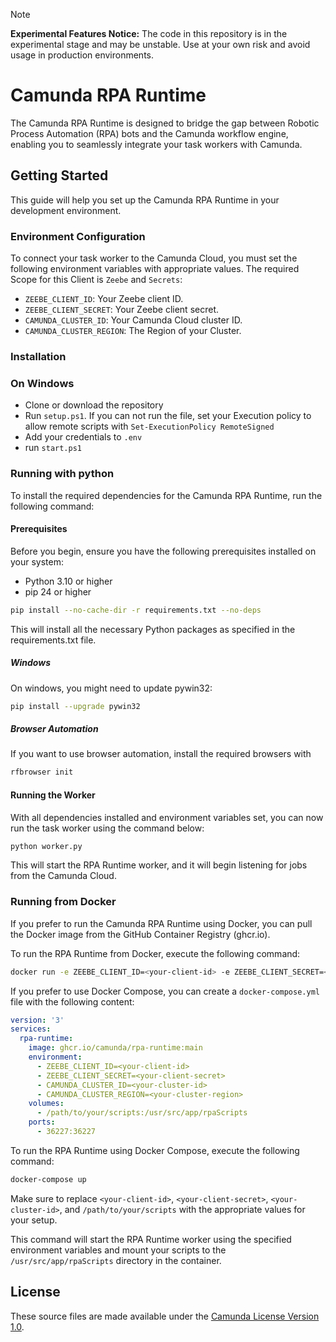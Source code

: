 > [!NOTE]  
> **Experimental Features Notice:** The code in this repository is in the experimental stage and may be unstable. Use at your own risk and avoid usage in production environments.

# Camunda RPA Runtime

The Camunda RPA Runtime is designed to bridge the gap between Robotic Process Automation (RPA) bots and the Camunda workflow engine, enabling you to seamlessly integrate your task workers with Camunda.

## Getting Started

This guide will help you set up the Camunda RPA Runtime in your development environment.

### Environment Configuration

To connect your task worker to the Camunda Cloud, you must set the following environment variables with appropriate values. The required Scope for this Client is `Zeebe` and `Secrets`:

- `ZEEBE_CLIENT_ID`: Your Zeebe client ID.
- `ZEEBE_CLIENT_SECRET`: Your Zeebe client secret.
- `CAMUNDA_CLUSTER_ID`: Your Camunda Cloud cluster ID.
- `CAMUNDA_CLUSTER_REGION`: The Region of your Cluster.

### Installation

### On Windows

- Clone or download the repository
- Run `setup.ps1`. If you can not run the file, set your Execution policy to allow remote scripts with `Set-ExecutionPolicy RemoteSigned`
- Add your credentials to `.env`
- run `start.ps1`

### Running with python

To install the required dependencies for the Camunda RPA Runtime, run the following command:

#### Prerequisites

Before you begin, ensure you have the following prerequisites installed on your system:

- Python 3.10 or higher
- pip 24 or higher

```sh
pip install --no-cache-dir -r requirements.txt --no-deps
```
This will install all the necessary Python packages as specified in the requirements.txt file.

##### Windows

On windows, you might need to update pywin32:

```sh
pip install --upgrade pywin32
```

##### Browser Automation

If you want to use browser automation, install the required browsers with

```sh
rfbrowser init
```

#### Running the Worker
With all dependencies installed and environment variables set, you can now run the task worker using the command below:

```sh
python worker.py
```
This will start the RPA Runtime worker, and it will begin listening for jobs from the Camunda Cloud.

### Running from Docker

If you prefer to run the Camunda RPA Runtime using Docker, you can pull the Docker image from the GitHub Container Registry (ghcr.io). 

To run the RPA Runtime from Docker, execute the following command:

```sh
docker run -e ZEEBE_CLIENT_ID=<your-client-id> -e ZEEBE_CLIENT_SECRET=<your-client-secret> -e CAMUNDA_CLUSTER_ID=<your-cluster-id> -v /path/to/your/scripts:/usr/src/app/rpaScripts -p 36227:36227 ghcr.io/camunda/rpa-runtime:main
```

If you prefer to use Docker Compose, you can create a `docker-compose.yml` file with the following content:

```yaml
version: '3'
services:
  rpa-runtime:
    image: ghcr.io/camunda/rpa-runtime:main
    environment:
      - ZEEBE_CLIENT_ID=<your-client-id>
      - ZEEBE_CLIENT_SECRET=<your-client-secret>
      - CAMUNDA_CLUSTER_ID=<your-cluster-id>
      - CAMUNDA_CLUSTER_REGION=<your-cluster-region>
    volumes:
      - /path/to/your/scripts:/usr/src/app/rpaScripts
    ports:
      - 36227:36227
```

To run the RPA Runtime using Docker Compose, execute the following command:

```sh
docker-compose up
```

Make sure to replace `<your-client-id>`, `<your-client-secret>`, `<your-cluster-id>`, and `/path/to/your/scripts` with the appropriate values for your setup.

This command will start the RPA Runtime worker using the specified environment variables and mount your scripts to the `/usr/src/app/rpaScripts` directory in the container.

## License

These source files are made available under the [Camunda License Version 1.0](/LICENSE).
